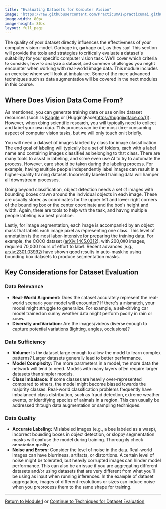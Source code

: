 ```yaml
---
title: "Evaluating Datasets for Computer Vision"
image: 'https://raw.githubusercontent.com/PracticumAI/practicumai.github.io/main/images/icons/practicumai_computer_vision.png'
image-width: 80px
image-height: 80px
layout: full_page
---
```


The quality of your dataset directly influences the effectiveness of your computer vision model. Garbage in, garbage out, as they say! This section will provide the tools and strategies to critically evaluate a dataset's suitability for your specific computer vision task. We'll cover which criteria to consider, how to analyze a dataset, and common challenges you might encounter when working with real-world image data. This module includes an exercise where we’ll look at imbalance. Some of the more advanced techniques such as data augmentation will be covered in the next modules in this course.

## Where Does Vision Data Come From?

As mentioned, you can generate training data or use online dataset resources (such as [Kaggle](https://www.kaggle.com/) or [HuggingFace(https://huggingface.co/)]).  However, when doing scientific research, you will typically need to collect and label your own data. This process can be the most time-consuming aspect of computer vision tasks, but we will only touch on it briefly.

You will need a dataset of images labeled by class for image classification. The end goal of labeling will typically be a set of folders, each with a label name and containing images classified as belonging to that class. There are many tools to assist in labeling, and some even use AI to try to automate the process. However, care should be taken during the labeling process. For example, having multiple people independently label images can result in a higher-quality training dataset. Incorrectly labeled training data will hamper all downstream processes.

Going beyond classification, object detection needs a set of images with bounding boxes drawn around the individual objects in each image. These are usually stored as coordinates for the upper left and lower right corners of the bounding box or the center coordinate and the box's height and width. Again, there are tools to help with the task, and having multiple people labeling is a best practice.

Lastly, for image segmentation, each image is accompanied by an object mask that labels each image pixel as representing one class. This level of annotation is the most labor-intensive for preparing the training data. For example, the COCO dataset ([arXiv:1405.0312](https://arxiv.org/abs/1405.0312)), with 200,000 images, required 70,000 hours of effort to label. Recent advances (e.g., [arxiv:2301.03992](https://arxiv.org/abs/2301.03992)) have shown good results in auto-masking using bounding box datasets to produce segmentation masks.

## Key Considerations for Dataset Evaluation

### Data Relevance

* **Real-World Alignment:** Does the dataset accurately represent the real-world scenario your model will encounter? If there's a mismatch, your model might struggle to generalize. For example, a self-driving car model trained on sunny weather data might perform poorly in rain or snow.
* **Diversity and Variation:** Are the images/videos diverse enough to capture potential variations (lighting, angles, occlusions)?

### Data Sufficiency

* **Volume:** Is the dataset large enough to allow the model to learn complex patterns? Larger datasets generally lead to better performance.
* **Model Complexity:** The more parameters in a model, the more data the network will tend to need. Models with many layers often require larger datasets than simpler models.
* **Class Imbalance:** If some classes are heavily over-represented compared to others, the model might become biased towards the majority classes. Real-world classification problems frequently have imbalanced class distribution, such as fraud detection, extreme weather events, or identifying species of animals in a region. This can usually be addressed through data augmentation or sampling techniques.

### Data Quality

* **Accurate Labeling:** Mislabeled images (e.g., a bee labeled as a wasp), incorrect bounding boxes in object detection, or sloppy segmentation masks will confuse the model during training. Thoroughly check annotation quality.
* **Noise and Errors:** Consider the level of noise in the data. Real-world images can have blurriness, artifacts, or distortions. A certain level of noise might be tolerated, but heavily corrupted images can hinder model performance. This can also be an issue if you are aggregating different datasets and/or using datasets that are very different from what you’ll be using as input when running inferences. In the example of dataset aggregation, images of different resolutions or sizes can induce noise when you preprocess them to the same shape for training.

---

[Return to Module 1](01_computer_vision_concepts.md) or [Continue to Techniques for Dataset Evaluation](01.4_techniques_dataset_eval.md)
